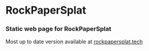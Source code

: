 # RockPaperSplat
### Static web page for RockPaperSplat

Most up to date version available at [rockpapersplat.tech](http://rockpapersplat.tech)
